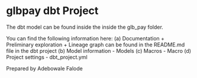 # glbpay dbt Project

The dbt model can be found inside the inside the glb_pay folder.

You can find the following information here:
(a) Documentation + Preliminary exploration + Lineage graph can be found in the README.md file in the dbt project
(b) Model information - Models
(c) Macros - Macro
(d) Project settings - dbt_project.yml

Prepared by Adebowale Falode
